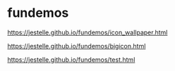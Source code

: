 # fundemos

https://jestelle.github.io/fundemos/icon_wallpaper.html

https://jestelle.github.io/fundemos/bigicon.html

https://jestelle.github.io/fundemos/test.html
